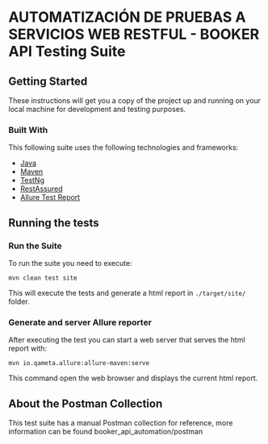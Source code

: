 # AUTOMATIZACIÓN DE PRUEBAS A SERVICIOS WEB RESTFUL - BOOKER API Testing Suite

## Getting Started

These instructions will get you a copy of the project up and running on your local machine for development and testing purposes.

### Built With

This following suite uses the following technologies and frameworks:
* [Java](https://www.oracle.com/java/technologies/javase/javase-jdk8-downloads.html)
* [Maven](https://maven.apache.org/)
* [TestNg](https://testng.org/doc/)
* [RestAssured](http://rest-assured.io/)
* [Allure Test Report](http://allure.qatools.ru/)

## Running the tests

### Run the Suite

To run the suite you need to execute: 
```
mvn clean test site
```

This will execute the tests and generate a html report in ```./target/site/``` folder.

### Generate and server Allure reporter

After executing the test you can start a web server that serves the html report with:

```
mvn io.qameta.allure:allure-maven:serve
```

This command open the web browser and displays the current html report.

## About the Postman Collection

This test suite has a manual Postman collection for reference, more information can be found booker_api_automation/postman
